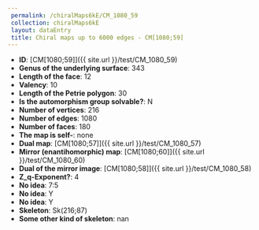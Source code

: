 ```yaml
--- 
 permalink: /chiralMaps6kE/CM_1080_59 
 collection: chiralMaps6kE
 layout: dataEntry
 title: Chiral maps up to 6000 edges - CM[1080;59]
---
```


- **ID**: [CM[1080;59]]({{ site.url }}/test/CM_1080_59)
- **Genus of the underlying surface**: 343
- **Length of the face**: 12
- **Valency**: 10
- **Length of the Petrie polygon**: 30
- **Is the automorphism group solvable?**: N
- **Number of vertices**: 216
- **Number of edges**: 1080
- **Number of faces**: 180
- **The map is self-**: none
- **Dual map**: [CM[1080;57]]({{ site.url }}/test/CM_1080_57)
- **Mirror (enantihomorphic) map**: [CM[1080;60]]({{ site.url }}/test/CM_1080_60)
- **Dual of the mirror image**: [CM[1080;58]]({{ site.url }}/test/CM_1080_58)
- **Z_q-Exponent?**: 4
- **No idea**:  7:5
- **No idea**: Y
- **No idea**: Y
- **Skeleton**: Sk(216;87)
- **Some other kind of skeleton**: nan
